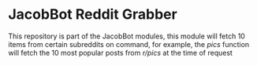# JacobBot Reddit Grabber

This repository is part of the JacobBot modules, this module will fetch 10 items from certain subreddits on command, for example, the *pics* function will fetch the 10 most popular posts from *r/pics* at the time of request 
